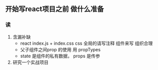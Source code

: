 ## 开始写react项目之前 做什么准备
### 读

1. 含漏补缺
    - react   index.js + index.css
      css 全局的请写注释 组件来写 组织合理
    - 父子组件之间prop 的使用 用 propTypes
    - state 是组件的私有数据， props 是传参
2. 研究一个实战项目